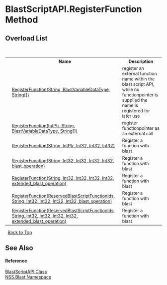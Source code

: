 # BlastScriptAPI.RegisterFunction Method 
 


## Overload List
&nbsp;<table><tr><th></th><th>Name</th><th>Description</th></tr><tr><td>![Public method](media/pubmethod.gif "Public method")</td><td><a href="75b42d69-3fa2-5d72-8809-f2551acd1aa4">RegisterFunction(String, BlastVariableDataType, String[])</a></td><td>
register an external function name within the blast script API, while no functionpointer is supplied the name is registered for later use</td></tr><tr><td>![Public method](media/pubmethod.gif "Public method")</td><td><a href="c3bfc48d-a82b-be48-a780-f0c486a3a8ea">RegisterFunction(IntPtr, String, BlastVariableDataType, String[])</a></td><td>
register functionpointer as an external call</td></tr><tr><td>![Public method](media/pubmethod.gif "Public method")</td><td><a href="77aeaf78-08ed-386d-0409-2c60cad56383">RegisterFunction(String, IntPtr, Int32, Int32, Int32)</a></td><td>
Register a function with blast</td></tr><tr><td>![Public method](media/pubmethod.gif "Public method")</td><td><a href="095f23d8-9ec0-4ba4-5bc7-239ee9933e0a">RegisterFunction(String, Int32, Int32, Int32, Int32, blast_operation)</a></td><td>
Register a function with blast</td></tr><tr><td>![Public method](media/pubmethod.gif "Public method")</td><td><a href="8a2f464c-762f-ecae-1c83-d00adb4bcf6f">RegisterFunction(String, Int32, Int32, Int32, Int32, extended_blast_operation)</a></td><td>
Register a function with blast</td></tr><tr><td>![Public method](media/pubmethod.gif "Public method")</td><td><a href="c353cabb-a89d-456d-f2ad-4e8a27b53fc2">RegisterFunction(ReservedBlastScriptFunctionIds, String, Int32, Int32, Int32, Int32, blast_operation)</a></td><td>
Register a function with blast</td></tr><tr><td>![Public method](media/pubmethod.gif "Public method")</td><td><a href="a081abea-0b1e-8f3a-2839-c74df67536ca">RegisterFunction(ReservedBlastScriptFunctionIds, String, Int32, Int32, Int32, Int32, extended_blast_operation)</a></td><td>
Register a function with blast</td></tr></table>&nbsp;
<a href="#blastscriptapi.registerfunction-method">Back to Top</a>

## See Also


#### Reference
<a href="e6f5a4bb-3337-aec4-3768-690bdad3c62b">BlastScriptAPI Class</a><br /><a href="88b55311-4a89-0894-e27a-e157e443c7f7">NSS.Blast Namespace</a><br />